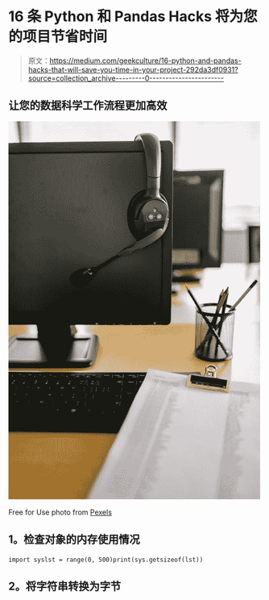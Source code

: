 # 16 条 Python 和 Pandas Hacks 将为您的项目节省时间

> 原文：<https://medium.com/geekculture/16-python-and-pandas-hacks-that-will-save-you-time-in-your-project-292da3df0931?source=collection_archive---------0----------------------->

## 让您的数据科学工作流程更加高效

![](img/e5b636eff3046de2ce5ec4811505795e.png)

Free for Use photo from [Pexels](https://www.pexels.com/ko-kr/photo/8867217/)

## **1。检查对象的内存使用情况**

```
import syslst = range(0, 500)print(sys.getsizeof(lst))
```

## **2。将字符串转换为字节**